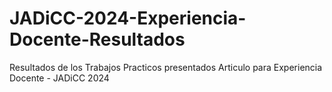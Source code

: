 # JADiCC-2024-Experiencia-Docente-Resultados
Resultados de los Trabajos Practicos presentados Articulo para  Experiencia Docente - JADiCC 2024
